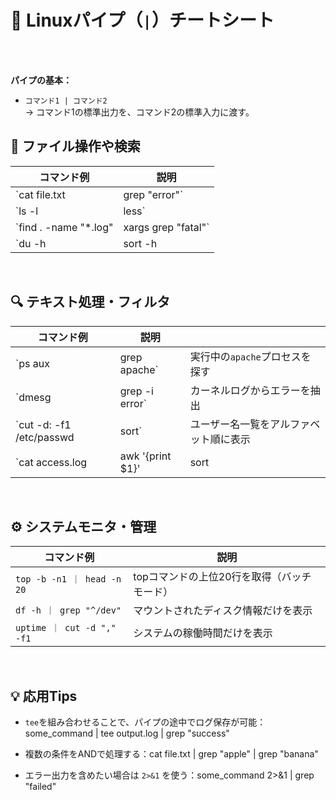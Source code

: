 # 🧵 Linuxパイプ（`|`）チートシート

<br>
<br>

**パイプの基本：**

-   `コマンド1 | コマンド2`  
    → コマンド1の標準出力を、コマンド2の標準入力に渡す。



## 📄 ファイル操作や検索

| コマンド例 | 説明 |
|---|---|
`cat file.txt | grep "error"` | ファイルから`error`を含む行を表示 |
| `ls -l | less` | ファイル一覧をページで表示（`less`でスクロール）|
| `find . -name "*.log" | xargs grep "fatal"` | `.log`ファイル全てから`fatal`を探す |
| `du -h | sort -h | tail -n 10` | サイズの大きい順に上位10ファイルを表示 |

<br>

## 🔍 テキスト処理・フィルタ

| コマンド例 | 説明 | |
|---|---|---|
| `ps aux | grep apache` | 実行中の`apache`プロセスを探す |
| `dmesg | grep -i error` | カーネルログからエラーを抽出 |
| `cut -d: -f1 /etc/passwd | sort` | ユーザー名一覧をアルファベット順に表示 |
| `cat access.log | awk '{print $1}' | sort | uniq -c | sort -nr` | IPアドレスのアクセス回数を集計 |

<br>

## ⚙️ システムモニタ・管理

| コマンド例 | 説明 | 
|---|---|
| `top -b -n1 ｜ head -n 20` | topコマンドの上位20行を取得（バッチモード）|
|  `df -h ｜ grep "^/dev"` | マウントされたディスク情報だけを表示 |
| `uptime ｜ cut -d "," -f1` | システムの稼働時間だけを表示 |

<br>

## 💡 応用Tips

-   `tee`を組み合わせることで、パイプの途中でログ保存が可能：some_command | tee output.log | grep "success"

-   複数の条件をANDで処理する：cat file.txt | grep "apple" | grep "banana"

-   エラー出力を含めたい場合は `2>&1` を使う：some_command 2>&1 | grep "failed"
